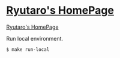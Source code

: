 # [Ryutaro's HomePage](https://rytech-blog.com/)

[Ryutaro's HomePage](https://rytech-blog.com/)

Run local environment.
```bash
$ make run-local
```
